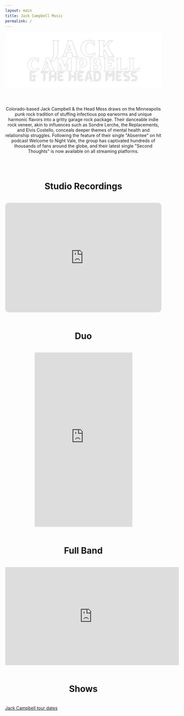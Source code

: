 ```yaml
---
layout: main
title: Jack Campbell Music
permalink: /
---
```

  <img class="col center" style="margin-bottom:5%;" src="/img/logo1.png">
<br>
<br>

<center>

Colorado-based Jack Campbell & the Head Mess draws on the Minneapolis 
punk rock tradition of stuffing infectious pop earworms and unique harmonic flavors
into a gritty garage rock package. Their danceable indie rock veneer, akin to influences such as Sondre Lerche, the Replacements, and Elvis Costello, conceals deeper themes of mental health and relationship struggles. Following the feature of their single "Absentee" on hit podcast Welcome to Night Vale, the group has captivated hundreds of thousands of fans around the globe, and their latest single "Second Thoughts" is now available on all streaming platforms.

</center>
<br>

<br>
<center>
<h1>Studio Recordings</h1>
</center>
<br>
<center>
<iframe style="border-radius:12px" src="https://open.spotify.com/embed/playlist/5XNrzRW31KTagROktPwzRY?utm_source=generator&theme=0" width="100%" height="352" frameBorder="0" allowfullscreen="" allow="autoplay; clipboard-write; encrypted-media; fullscreen; picture-in-picture" loading="lazy"></iframe>

</center>
<br>
<center>
<h1>Duo</h1>
</center>
<br>

<center>
<iframe width="315" height="560" src="https://www.youtube.com/embed/ucswXrQHifE?si=GBgfY7HsQj70wrdQ&amp;start=23" title="YouTube video player" frameborder="0" allow="accelerometer; autoplay; clipboard-write; encrypted-media; gyroscope; picture-in-picture; web-share" allowfullscreen></iframe>
</center>

<br>
<center>
<h1>Full Band</h1>
</center>
<br>

<center>
<iframe width="560" height="315" src="https://www.youtube.com/embed/pCSEl3TEglE?si=l04Kf1HQIrzjBxgZ&amp;start=96" title="YouTube video player" frameborder="0" allow="accelerometer; autoplay; clipboard-write; encrypted-media; gyroscope; picture-in-picture; web-share" allowfullscreen></iframe>
</center>


<br>
<center>
<h1>Shows</h1>
</center>
<br>
<a href="https://www.songkick.com/artists/5273638" class="songkick-widget" data-theme="light" data-detect-style="true" data-background-color="transparent" data-locale="en">Jack Campbell tour dates</a>
<script src="//widget.songkick.com/5273638/widget.js"></script>